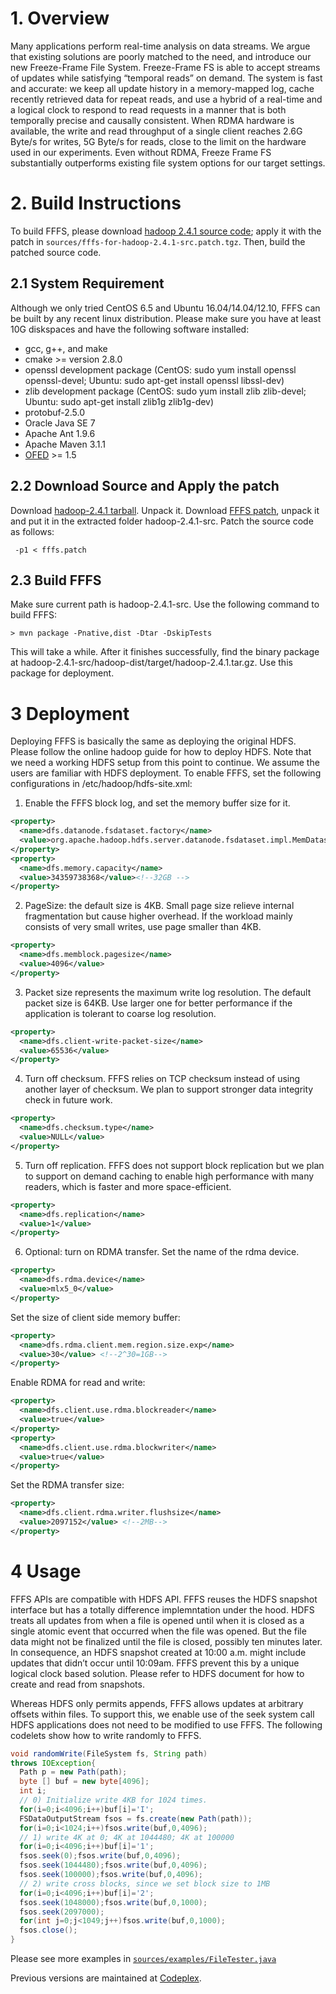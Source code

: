 # 1. Overview

Many applications perform real-time analysis on data streams. We argue that existing solutions are poorly matched to the need, and introduce our new Freeze-Frame File System. Freeze-Frame FS is able to accept streams of updates while satisfying “temporal reads” on demand. The system is fast and accurate: we keep all update history in a memory-mapped log, cache recently retrieved data for repeat reads, and use a hybrid of a real-time and a logical clock to respond to read requests in a manner that is both temporally precise and causally consistent. When RDMA hardware is available, the write and read throughput of a single client reaches 2.6G Byte/s for writes, 5G Byte/s for reads, close to the limit on the hardware used in our experiments. Even without RDMA, Freeze Frame FS substantially outperforms existing file system options for our target settings.

# 2. Build Instructions

To build FFFS, please download [hadoop 2.4.1 source code](https://archive.apache.org/dist/hadoop/core/hadoop-2.4.1/hadoop-2.4.1-src.tar.gz); apply it with the patch in `sources/fffs-for-hadoop-2.4.1-src.patch.tgz`. Then, build the patched source code.

## 2.1 System Requirement

Although we only tried CentOS 6.5 and Ubuntu 16.04/14.04/12.10, FFFS can be built by any recent linux distribution. Please make sure you have at least 10G diskspaces and have the following software installed:
* gcc, g++, and make
* cmake >= version 2.8.0
* openssl development package (CentOS: sudo yum install openssl openssl-devel; Ubuntu: sudo apt-get install openssl libssl-dev)
* zlib development package (CentOS: sudo yum install zlib zlib-devel; Ubuntu: sudo apt-get install zlib1g zlib1g-dev)
* protobuf-2.5.0
* Oracle Java SE 7
* Apache Ant 1.9.6
* Apache Maven 3.1.1
* [OFED](http://downloads.openfabrics.org/OFED/) >= 1.5

## 2.2 Download Source and Apply the patch
Download [hadoop-2.4.1 tarball](https://archive.apache.org/dist/hadoop/core/hadoop-2.4.1/hadoop-2.4.1-src.tar.gz). Unpack it. Download [FFFS patch](https://github.com/songweijia/fffs/blob/master/sources/fffs-for-hadoop-2.4.1-src.patch.tgz), unpack it and put it in the extracted folder hadoop-2.4.1-src. Patch the source code as follows:

` -p1 < fffs.patch`

## 2.3 Build FFFS

Make sure current path is hadoop-2.4.1-src. Use the following command to build FFFS:

`> mvn package -Pnative,dist -Dtar -DskipTests`

This will take a while. After it finishes successfully, find the binary package at hadoop-2.4.1-src/hadoop-dist/target/hadoop-2.4.1.tar.gz. Use this package for deployment.

# 3 Deployment

Deploying FFFS is basically the same as deploying the original HDFS. Please follow the online hadoop guide for how to deploy HDFS. Note that we need a working HDFS setup from this point to continue. We assume the users are familiar with HDFS deployment. To enable FFFS, set the following configurations in /etc/hadoop/hdfs-site.xml:

1) Enable the FFFS block log, and set the memory buffer size for it.
```xml
<property>
  <name>dfs.datanode.fsdataset.factory</name>
  <value>org.apache.hadoop.hdfs.server.datanode.fsdataset.impl.MemDatasetFactory</value>
</property>
<property>
  <name>dfs.memory.capacity</name>
  <value>34359738368</value><!--32GB -->
</property>
```
2) PageSize: the default size is 4KB. Small page size relieve internal fragmentation but cause higher overhead. If the workload mainly consists of very small writes, use page smaller than 4KB.
```xml
<property>
  <name>dfs.memblock.pagesize</name>
  <value>4096</value>
</property>
```
3) Packet size represents the maximum write log resolution. The default packet size is 64KB. Use larger one for better performance if the application is tolerant to coarse log resolution.
```xml
<property>
  <name>dfs.client-write-packet-size</name>
  <value>65536</value>
</property>
```
4) Turn off checksum.
FFFS relies on TCP checksum instead of using another layer of checksum. We plan to support stronger data integrity check in future work.
``` xml
<property>
  <name>dfs.checksum.type</name>
  <value>NULL</value>
</property>
```
5) Turn off replication.
FFFS does not support block replication but we plan to support on demand caching to enable high performance with many readers, which is faster and more space-efficient.
``` xml
<property>
  <name>dfs.replication</name>
  <value>1</value>
</property>
```
6) Optional: turn on RDMA transfer.
Set the name of the rdma device.
```xml
<property>
  <name>dfs.rdma.device</name>
  <value>mlx5_0</value>
</property>
```
Set the size of client side memory buffer:
```xml
<property>
  <name>dfs.rdma.client.mem.region.size.exp</name>
  <value>30</value> <!--2^30=1GB-->
</property>
```
Enable RDMA for read and write:
```xml
<property>
  <name>dfs.client.use.rdma.blockreader</name>
  <value>true</value>
</property>
<property>
  <name>dfs.client.use.rdma.blockwriter</name>
  <value>true</value>
</property>
```
Set the RDMA transfer size:
```xml
<property>
  <name>dfs.client.rdma.writer.flushsize</name>
  <value>2097152</value> <!--2MB-->
</property>
```
# 4 Usage
FFFS APIs are compatible with HDFS API. FFFS reuses the HDFS snapshot interface but has a totally difference implemntation under the hood. HDFS treats all updates from when a file is opened until when it is closed as a single atomic event that occurred when the file was opened. But the file data might not be finalized until the file is closed, possibly ten minutes later. In consequence, an HDFS snapshot created at 10:00 a.m. might include updates that didn’t occur until 10:09am. FFFS prevent this by a unique logical clock based solution. Please refer to HDFS document for how to create and read from snapshots.

Whereas HDFS only permits appends, FFFS allows updates at arbitrary offsets within files. To support this, we enable use of the seek system call HDFS applications does not need to be modified to use FFFS. The following codelets show how to write randomly to FFFS.
```java
void randomWrite(FileSystem fs, String path)
throws IOException{
  Path p = new Path(path);
  byte [] buf = new byte[4096];
  int i;
  // 0) Initialize write 4KB for 1024 times.
  for(i=0;i<4096;i++)buf[i]='I';
  FSDataOutputStream fsos = fs.create(new Path(path));
  for(i=0;i<1024;i++)fsos.write(buf,0,4096);
  // 1) write 4K at 0; 4K at 1044480; 4K at 100000
  for(i=0;i<4096;i++)buf[i]='1';
  fsos.seek(0);fsos.write(buf,0,4096);
  fsos.seek(1044480);fsos.write(buf,0,4096);
  fsos.seek(100000);fsos.write(buf,0,4096);
  // 2) write cross blocks, since we set block size to 1MB
  for(i=0;i<4096;i++)buf[i]='2';
  fsos.seek(1048000);fsos.write(buf,0,1000);
  fsos.seek(2097000);
  for(int j=0;j<1049;j++)fsos.write(buf,0,1000);
  fsos.close();
}
```
Please see more examples in [`sources/examples/FileTester.java`](https://github.com/songweijia/fffs/blob/master/sources/examples/FileTester.java)

Previous versions are maintained at [Codeplex](http://fffs.codeplex.com).
